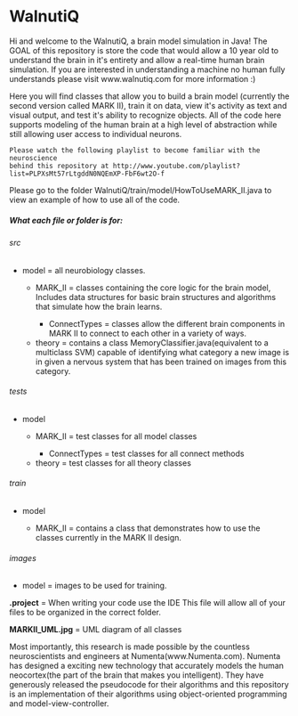 WalnutiQ 
========
  <p>
    Hi and welcome to the WalnutiQ, a brain model simulation 
    in Java! The GOAL of this repository is store the code that 
    would allow a 10 year old to understand the brain in it's entirety and allow
    a real-time human brain simulation. If you are interested in 
    understanding a machine no human fully understands please visit 
    www.walnutiq.com for more information :)
  </p>
  <p> 
    Here you will find classes that allow you to build a brain model (currently
    the second version called MARK II), train it on data, view it's activity as
    text and visual output, and test it's ability to recognize objects. All of the code 
    here supports modeling of the human brain at a high level of abstraction 
    while still allowing user access to individual neurons.
    
    Please watch the following playlist to become familiar with the neuroscience
    behind this repository at http://www.youtube.com/playlist?list=PLPXsMt57rLtgddN0NQEmXP-FbF6wt2O-f
  </p>  
  <p> 
    Please go to the folder WalnutiQ/train/model/HowToUseMARK_II.java to view an
    example of how to use all of the code.
  </p>
     
  <h5>What each file or folder is for:</h5>
  <h6>src</h6>
    <ul>
      <li>model = all neurobiology classes.</li>
        <ul>
          <li>MARK_II = classes containing the core logic for the brain model,
                        Includes data structures for basic brain structures 
                        and algorithms that simulate how the brain learns.</li>
            <ul>
              <li>ConnectTypes = classes allow the different brain 
                        components in MARK II to connect to each other in a
                        variety of ways.</li>
            </ul>
            <li>theory = contains a class MemoryClassifier.java(equivalent to a 
                         multiclass SVM) capable of identifying what category a 
                         new image is in given a nervous system that has been 
                         trained on images from this category.</li>
        </ul>
    </ul>         
  <h6>tests</h6>
    <ul>
        <li>model</li>
        <ul>
            <li>MARK_II = test classes for all model classes</li>
            <ul>
              <li>ConnectTypes = test classes for all connect methods</li>
            </ul>
            <li>theory = test classes for all theory classes</li>
        </ul>
    </ul>  
  <h6>train</h6>  
    <ul>
      <li>model</li>
      <ul>
        <li>MARK_II = contains a class that demonstrates how to use the
                      classes currently in the MARK II design.</li>
      </ul>
    </ul> 
  <h6>images</h6>
    <ul>
      <li>model = images to be used for training.</li>    
    </ul>
  <p><b>.project</b> = When writing your code use the IDE This file will allow all of
                 your files to be organized in the correct folder.</p>
  <p><b>MARKII_UML.jpg</b> = UML diagram of all classes</p>
  <p> 
    Most importantly, this research is made possible by the countless 
    neuroscientists and engineers at Numenta(www.Numenta.com). Numenta has 
    designed a exciting new technology that accurately models the human 
    neocortex(the part of the brain that makes you intelligent). They have 
    generously released the pseudocode for their algorithms and this 
    repository is an implementation of their algorithms using object-oriented 
    programming and model-view-controller.
 </p>